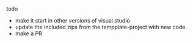todo
* make it start in other versions of visual studio
* update the included zips from the tempplate-project with new code.
* make a PR